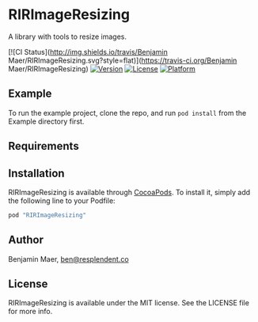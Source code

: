 # RIRImageResizing
A library with tools to resize images.

[![CI Status](http://img.shields.io/travis/Benjamin Maer/RIRImageResizing.svg?style=flat)](https://travis-ci.org/Benjamin Maer/RIRImageResizing)
[![Version](https://img.shields.io/cocoapods/v/RIRImageResizing.svg?style=flat)](http://cocoapods.org/pods/RIRImageResizing)
[![License](https://img.shields.io/cocoapods/l/RIRImageResizing.svg?style=flat)](http://cocoapods.org/pods/RIRImageResizing)
[![Platform](https://img.shields.io/cocoapods/p/RIRImageResizing.svg?style=flat)](http://cocoapods.org/pods/RIRImageResizing)

## Example

To run the example project, clone the repo, and run `pod install` from the Example directory first.

## Requirements

## Installation

RIRImageResizing is available through [CocoaPods](http://cocoapods.org). To install
it, simply add the following line to your Podfile:

```ruby
pod "RIRImageResizing"
```

## Author

Benjamin Maer, ben@resplendent.co

## License

RIRImageResizing is available under the MIT license. See the LICENSE file for more info.

